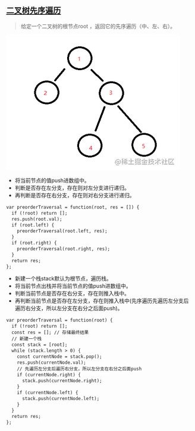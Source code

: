 ## [二叉树先序遍历](https://leetcode.cn/problems/binary-tree-preorder-traversal/)
> 给定一个二叉树的根节点root ，返回它的先序遍历（中、左、右）。

![二叉树先序遍历](../%E6%95%B0%E6%8D%AE%E7%BB%93%E6%9E%84/img/二叉树先序遍历.png)
- 将当前节点的值push进数组中。
- 判断是否存在左分支，存在则对左分支进行递归。
- 再判断是否存在右分支，存在则对右分支进行递归。
```
var preorderTraversal = function(root, res = []) {
  if (!root) return [];
  res.push(root.val);
  if (root.left) {
    preorderTraversal(root.left, res);
  }
  if (root.right) {
    preorderTraversal(root.right, res);
  }
  return res;
};
```
- 新建一个栈stack默认为根节点，遍历栈。
- 将当前节点出栈并将当前节点的值push进数组中。
- 判断当前节点是否存在右分支，存在则推入栈中。
- 再判断当前节点是否存在左分支，存在则推入栈中(先序遍历先遍历左分支后遍历右分支，所以左分支在右分之后面push)。
```
var preorderTraversal = function(root) {
  if (!root) return [];
  const res = []; // 存储最终结果
  // 新建一个栈
  const stack = [root];
  while (stack.length > 0) {
    const currentNode = stack.pop();
    res.push(currentNode.val);
    // 先遍历左分支后遍历右分支，所以左分支在右分之后面push
    if (currentNode.right) {
      stack.push(currentNode.right);
    }
    if (currentNode.left) {
      stack.push(currentNode.left);
    } 
  }
  return res;
};
```